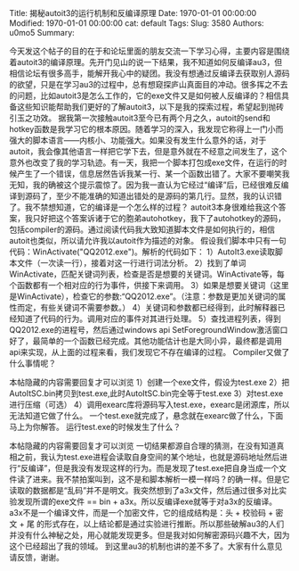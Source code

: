 Title: 揭秘autoit3的运行机制和反编译原理
Date: 1970-01-01 00:00:00
Modified: 1970-01-01 00:00:00
cat: default
Tags: 
Slug: 3580
Authors: u0mo5 
Summary: 

今天发这个帖子的目的在于和论坛里面的朋友交流一下学习心得，主要内容是围绕着autoit3的编译原理。先开门见山的说一下结果，我不知道如何反编译au3，但相信论坛有很多高手，能解开我心中的疑团。我没有想通过反编译去获取别人源码的欲望，只是在学习au3的过程中，总有想窥探庐山真面目的冲动。很多挥之不去的问题，比如autoit3是怎么工作的，它的exe文件又是如何被人反编译的？相信具备这些知识能帮助我们更好的了解autoit3，以下是我的探索过程，希望起到抛砖引玉之功效。 据我第一次接触autoit3至今已有两个月之久，autoit的send和hotkey函数是我学习它的根本原因。随着学习的深入，我发现它称得上一门小而强大的脚本语言——内核小、功能强大。如果没有发生什么意外的话，对于autoit，我会像其他语言一样把它学下去，但是意外就在不经意之间发生了，这个意外也改变了我的学习轨迹。有一天，我把一个脚本打包成exe文件，在运行的时候产生了一个错误，信息居然告诉我某一行、某一个函数出错了。大家不要嘲笑我无知，我的确被这个提示震惊了。因为我一直认为它经过“编译”后，已经很难反编译到源码了，至少不能准确的知道出错处的是源码的第几行。显然，我的认识错了。我不禁想知道，它的编译是一个怎么样的过程？ autoit3本身很难给我这个答案，我只好把这个答案诉诸于它的胞弟autohotkey，我下了autohotkey的源码，包括compiler的源码。通过阅读代码我大致知道脚本文件是如何执行的，相信autoit也类似，所以请允许我以autoit作为描述的对象。 假设我们脚本中只有一句代码：WinActivate("QQ2012.exe")。解析的代码如下： 1）AutoIt3.exe读取脚本文件（一次读一行），接着对这一行进行词法分析。 2）找到了单词WinActivate，匹配关键词列表，检查是否是想要的关键词。WinActivate等，每个函数都有一个相对应的行为事件，供接下来调用。 3）如果是想要关键词（这里是WinActivate），检查它的参数:“QQ2012.exe”。（注意：参数是更加关键词的属性而定，有些关键词不需要参数。） 4）关键词和参数都已经得到，此时解释器已经知道了代码的行为。调用对应的事件对其进行处理。 5）查找进程列表，得到QQ2012.exe的进程号，然后通过windows api SetForegroundWindow激活窗口 好了，最简单的一个函数已经完成。其他功能估计也是大同小异，最终都是调用api来实现，从上面的过程来看，我们发现它不存在编译的过程。 Compiler又做了什么事情呢？

本帖隐藏的内容需要回复才可以浏览
1）创建一个exe文件，假设为test.exe 2）把AutoItSC.bin拷贝到test.exe,此时AutoItSC.bin完全等于test.exe 3）对test.exe进行压缩（可选） 4）调用exearc库将源码写入test.exe，exearc是闭源库，所以无法知道它做了什么。 一个test.exe就完成了，悬念就在exearc做了什么，下面马上为你解答。
运行test.exe的时候发生了什么？

本帖隐藏的内容需要回复才可以浏览
一切结果都源自合理的猜测，在没有知道真相之前，我认为test.exe进程会读取自身空间的某个地址，也就是源码地址然后进行“反编译”，但是我没有发现这样的行为。而是发现了test.exe把自身当成一个文件读了进来。我不禁拍案叫到，这不是和脚本解析一模一样吗？的确一样。但是它读取的数据都是“乱码”并不是明文。我突然想到了a3x文件，然后通过很多对比实验发现所谓的exe文件 == bin + a3x。所以反编译exe就等于对a3x的反编译。 a3x不是一个编译文件，而是一个加密文件，它的组成结构是：头 + 校验码 + 密文 + 尾 的形式存在，以上结论都是通过实验进行推断。所以那些破解au3的人们并没有什么神秘之处，用心就能发现更多。但是我对如何解密源码兴趣不大，因为这个已经超出了我的领域。
到这里au3的机制也讲的差不多了。大家有什么意见请反馈，谢谢。
